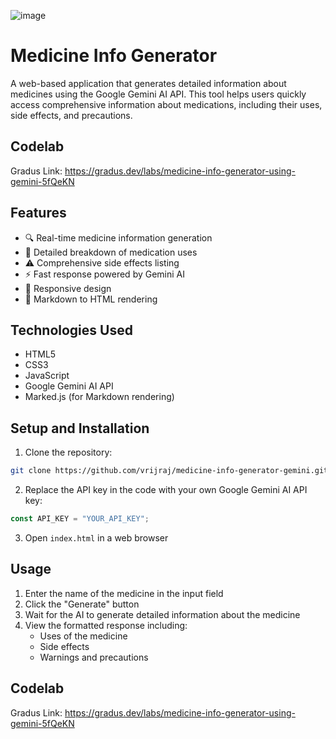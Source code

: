 ![image](https://github.com/user-attachments/assets/2fd6ba39-2a3c-4050-90ff-464585c571a0)

# Medicine Info Generator

A web-based application that generates detailed information about medicines using the Google Gemini AI API. This tool helps users quickly access comprehensive information about medications, including their uses, side effects, and precautions.

## Codelab
Gradus Link: https://gradus.dev/labs/medicine-info-generator-using-gemini-5fQeKN

## Features

- 🔍 Real-time medicine information generation
- 💊 Detailed breakdown of medication uses
- ⚠️ Comprehensive side effects listing
- ⚡ Fast response powered by Gemini AI
- 📱 Responsive design
- 🔄 Markdown to HTML rendering

## Technologies Used

- HTML5
- CSS3
- JavaScript
- Google Gemini AI API
- Marked.js (for Markdown rendering)

## Setup and Installation

1. Clone the repository:
```bash
git clone https://github.com/vrijraj/medicine-info-generator-gemini.git
```

2. Replace the API key in the code with your own Google Gemini AI API key:
```javascript
const API_KEY = "YOUR_API_KEY";
```

3. Open `index.html` in a web browser

## Usage

1. Enter the name of the medicine in the input field
2. Click the "Generate" button
3. Wait for the AI to generate detailed information about the medicine
4. View the formatted response including:
   - Uses of the medicine
   - Side effects
   - Warnings and precautions


## Codelab
Gradus Link: https://gradus.dev/labs/medicine-info-generator-using-gemini-5fQeKN

